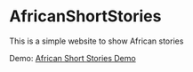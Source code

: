 # AfricanShortStories
This is a simple website to show African stories

Demo: <a href="http://warrior-jim-27618.bitballoon.com/">African Short Stories Demo</a>
